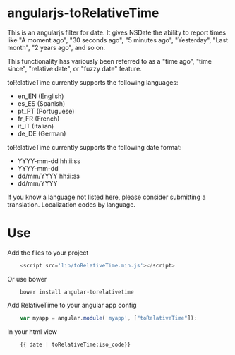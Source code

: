 angularjs-toRelativeTime
===================

This is an angularjs filter for date. It gives NSDate the ability to report times like "A moment ago", "30 seconds ago", "5 minutes ago", "Yesterday", "Last month", "2 years ago", and so on.

This functionality has variously been referred to as a "time ago", "time since", "relative date", or "fuzzy date" feature.

toRelativeTime currently supports the following languages:

- en_EN (English)
- es_ES (Spanish)
- pt_PT (Portuguese)
- fr_FR (French)
- it_IT (Italian)
- de_DE (German)

toRelativeTime currently supports the following date format:

- YYYY-mm-dd hh:ii:ss
- YYYY-mm-dd
- dd/mm/YYYY hh:ii:ss
- dd/mm/YYYY

If you know a language not listed here, please consider submitting a translation. Localization codes by language.

Use
====

Add the files to your project

```javascript
    <script src='lib/toRelativeTime.min.js'></script>
```

Or use bower
```shell
    bower install angular-torelativetime
```

Add RelativeTime to your angular app config

```javascript
    var myapp = angular.module('myapp', ["toRelativeTime"]);
```

In your html view

```html
    {{ date | toRelativeTime:iso_code}}
```